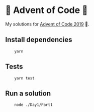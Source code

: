 # 🎄 Advent of Code 🎄

My solutions for [Advent of Code 2019](https://adventofcode.com/) 🎄.

## Install dependencies

        yarn

## Tests

        yarn test

## Run a solution

        node ./Day1/Part1
